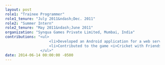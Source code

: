 ```yaml
---
layout: post
role1: "Trainee Programmer"
role1_tenure: "July 2011&ndash;Dec. 2011"
role2: "Summer Intern"
role2_tenure: "May 2011&ndash;June 2011"
organization: "Synqua Games Private Limited, Mumbai, India"
contributions: "<ul>
                    <li>Developed an Android application for a web service that provided personalized mobile application recommendations.</li>
                    <li>Contributed to the game <i>Cricket with Friends</i>, the winner of Blackberry Partners Fund Developer Challenge 2011&ndash;Asia Pacific.</li>
                </ul>"
date: 2014-06-14 00:00:00 -0500
---
```

